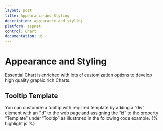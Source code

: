```yaml
---
layout: post
title: Appearance-and-Styling
description: appearance and styling
platform: aspnet
control: Chart
documentation: ug
---
```


# Appearance and Styling

Essential Chart is enriched with lots of customization options to develop high quality graphic rich Charts.

## Tooltip Template

You can customize a tooltip with required template by adding a “div” element with an “id” to the web page and assigning the “id” to the property “Template” under “Tooltip” as illustrated in the following code example.
{% highlight js %}
<div id="Tooltip" style="display: none;">

<div id="icon">

       <div id="grain"></div>

</div>

        <div id="value">

            <div>

            <div id="efpercentage">#point.x#</div>

                <div id="ef">#point.y#</div>

             </div>

        </div>



    </div>

{% endhighlight %}
{% highlight css %}
<style class="cssStyles">

        .tooltipDiv {

            background-color:#C1272D !important;        

            color: white;

width:100px;

        }

        #Tooltip >div:first-child {

            float: left;

        }

        #Tooltip #value {

            float: right;

            height: 50px;

            width: 50px;

            background-color:#C1272D

        }

        #Tooltip #value >div {

            margin: 3px 5px 5px 5px;



        }

        #Tooltip #efpercentage {

            font-size: 12px;

            font-family: segoe ui;

            color:#E7C554;

font-weight: bold;

        }

         #Tooltip #ef {

             font-size: 20px;

             font-family: segoe ui;

font-weight: bold;



        }

        #grain {

            background-image: url("../images/chart/grain.png");

            height: 50px;

            width: 50px;

            background-repeat: no-repeat;

        }

    </style>

{% endhighlight  %}
{% highlight html %}


  <ej:Chart ID="Chart1" runat="server">       

  <Series>

              <ej:Series Name="India" Tooltip-Visible="true" Tooltip-Template="Tooltip">

                  <Points>

                        <ej:Points X="2002" Y="1.61" />

                    <ej:Points X="2003" Y="2.31" />

                    <ej:Points X="2004" Y="2.16" />

                    <ej:Points X="2005" Y="2.10"/>

                    <ej:Points X="2006" Y="2.81" />

                    <ej:Points X="2007" Y="2.05" />

                    <ej:Points X="2008" Y="2.50" />

                    <ej:Points X="2009" Y="2.22" />

                    <ej:Points X="2010" Y="2.21" />

                    <ej:Points X="2011" Y="2.00" />

                    <ej:Points X="2012" Y="2.27" />

                  </Points>



              </ej:Series>

     </Series>

  </ej:Chart>

{% endhighlight %}

![F:/Skype Download/IMG_14052014_050616.png](Appearance-and-Styling_images/Appearance-and-Styling_img1.png)



## Label Template

You customize a data label with required template by adding a “div” element with an “id” to the web page and assigning the “id” to the property “Template” under “DataLabel” as illustrated in the following code example.

{% highlight js %}

<div id="template">

        <div id="left">

            <img src="../images/chart/icon_investments.png"/>

        </div>

        <div id="right">

            <div id="point">#point.y#%</div>

        </div>

    </div>

{% endhighlight  %}
{% highlight css %}
    <style>

        #point {

            font-family: segoe ui;

            font-size: 16px;

            color: black;

        }

        #left, #right {

            float: left;   

        }

        img {

            height: 25px;

            width: 30px;

        }

        #left{

            background-color: #8CC640;   

        }

        #right{

            background-color: #C3C3C3; 

            height: 30px;

            border-style:solid;

            border-color:#8CC640;

            border-width: 1px;				

        }

        #template {

            display:none;

        }

    </style>

{% endhighlight  %}
{% highlight html %}
 

  <ej:Chart ID="Chart1" runat="server">       

    <Series>

             <ej:Series Name="India" Fill="#8CC640" Marker-Visible="true" Marker-DataLabel-Visible="true" Marker-DataLabel-Template="template">

            <Points >

            <ej:Points X="2005" Y="28.1" Marker-DataLabel-Visible="false" Marker-Fill="" />    

            <ej:Points X="2006" Y="29.2"/>  

            <ej:Points X="2007" Y="33.9"/>  

            <ej:Points X="2008" Y="36"/>  

            <ej:Points X="2009" Y="32.4"/>

           <ej:Points X="2010" Y="32"/> 

           <ej:Points X="2011" Y="32.8" Marker-DataLabel-Visible="false" Marker-Fill="" /                 

           </Points>

         </ej:Series>

  </ej:Chart>

{% endhighlight %}

![](Appearance-and-Styling_images/Appearance-and-Styling_img2.png)



## Label Formatting

### Numerical Axis:

By default, the label texts are automatically determined based on the axis data points and the generated intervals. You can make the Chart readable and understandable by formatting axes labels. For example, add "$" prefix when values are given in dollars and add "°F" postfix when values are given in Fahrenheit degrees. To achieve this “LabelFormat” property in axis is used.

{% highlight html %}



  <ej:Chart ID="Chart1" runat="server">       

         <PrimaryYAxis LabelFormat="{value}%" />

  </ej:Chart>
{% endhighlight %}
### Date time Axis:

For datetime axis, all globalized date time formats are supported. By default, based on the interval type the LabelFormat is calculated. When the IntervalType is “Year” then the LabelFormat is 'MMM, yyyy'.

Some of the LabelFormat for datetime axis:

* 'MMM, yyyy'
* 'dd, MMM'
* 'dd/MM/yyyy'
* 'dd, hh:mm'
* 'hh:mm:ss'
* 'hh:mm:ss:tt'

{% highlight html %}

 

  <ej:Chart ID="Chart1" runat="server">       

    <PrimaryXAxis ValueType="Datetime" LabelFormat="MMM-yyyy"/>

  </ej:Chart>

{% endhighlight  %}

![](Appearance-and-Styling_images/Appearance-and-Styling_img3.png)





## Title and Subtitle

Essential Chart provides Title and Subtitle support that is used to give additional information about the chart data. It also has various options to customize the font alignment of the Title and Subtitle. 
{% highlight html %}




<ej:Chart ID="Chart1" runat="server">

<Title Text="Efficiency of oil-fired power production">

              <SubTitle Text="(in a week)" TextAlignment="Far">

                  <Font Color="green" FontSize="14px"></Font>

              </SubTitle>

          </Title></ej:Chart>


{% endhighlight  %}
The following screenshot shows the Title and Subtitle in Chart control.

![](Appearance-and-Styling_images/Appearance-and-Styling_img4.png) 



## Chart Background and Foreground

You can customize the background for different portion of Chart.

### To Chart:

Using the Background property you can customize the background color of the Chart.

### Code: 
{% highlight html %}


  <ej:Chart ID="Chart1" runat="server" Background="#1E90FF">       

  </ej:Chart>


{% endhighlight %}
![](Appearance-and-Styling_images/Appearance-and-Styling_img5.png)



### To Chart Area:

Using Background property in ChartArea you can customize the background color of the Chart area.

### Code: 
{% highlight html %}


<ej:Chart ID="Chart1" runat="server" Background="#1E90FF">       

         <ChartArea Background="#cc3333" />

</ej:Chart>

{% endhighlight  %}

![](Appearance-and-Styling_images/Appearance-and-Styling_img6.png)



### BackGround Image:

Essential Chart allows you to add background image for your Chart using BackGroundImageUrl property.

{% highlight html %}



 <ej:Chart ID="Chart1" runat="server"                                           BackgroundImgUrl="../images/chart/wheat.png">       



         </ej:Chart


{% endhighlight %}
![](Appearance-and-Styling_images/Appearance-and-Styling_img7.png)



## Theme

Chart has built-in theme support. The theme configures the colors of following Chart element.

1. Fonts
2. Axis lines
3. Series color
4. Legend
5. Tooltip
6. Background

### Code: 
{% highlight html %}
 

 <ej:Chart ID="Chart1" runat="server" Theme="GradientLight">       



 </ej:Chart>


{% endhighlight  %}
Following predefined themes are available in JS Chart.

1. FlatLight     
2. FlatDark
3. GradientLight
4. GradientDark
5. Azure
6. AzureDark
7. Lime
8. LimeDark
9. Saffron
10. SaffronDark

![](Appearance-and-Styling_images/Appearance-and-Styling_img8.png)



## Custom Color palette 

Apart from the themes, to define custom set of color you can use “Palette” property. Palette customizes the color of series in the Chart. 


{% highlight html %}


        <ej:Chart ID="Chart1" Palette="#69D2E7, #E27F2D, #6A4B82" runat="server">            

        </ej:Chart>

{% endhighlight %}

![](Appearance-and-Styling_images/Appearance-and-Styling_img9.png) 



